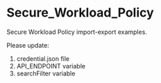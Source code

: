# Secure_Workload_Policy

Secure Workload Policy import-export examples. 


Please update:

1. credential.json file 
2. API_ENDPOINT variable
3. searchFilter variable
